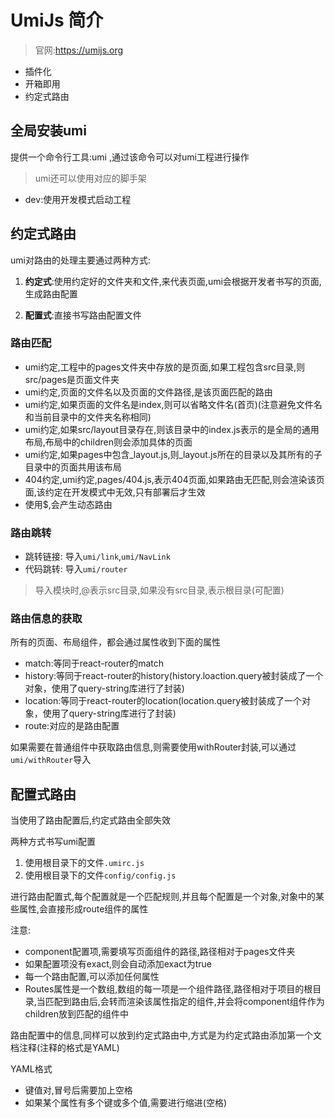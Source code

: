 # UmiJs 简介

> 官网:<https://umijs.org>

- 插件化
- 开箱即用
- 约定式路由

## 全局安装umi

提供一个命令行工具:umi ,通过该命令可以对umi工程进行操作

> umi还可以使用对应的脚手架

- dev:使用开发模式启动工程

## 约定式路由

umi对路由的处理主要通过两种方式:

1. **约定式**:使用约定好的文件夹和文件,来代表页面,umi会根据开发者书写的页面,生成路由配置

2. **配置式**:直接书写路由配置文件


### 路由匹配

- umi约定,工程中的pages文件夹中存放的是页面,如果工程包含src目录,则src/pages是页面文件夹
- umi约定,页面的文件名以及页面的文件路径,是该页面匹配的路由
- umi约定,如果页面的文件名是index,则可以省略文件名(首页)(注意避免文件名和当前目录中的文件夹名称相同)
- umi约定,如果src/layout目录存在,则该目录中的index.js表示的是全局的通用布局,布局中的children则会添加具体的页面
- umi约定,如果pages中包含_layout.js,则_layout.js所在的目录以及其所有的子目录中的页面共用该布局
- 404约定,umi约定,pages/404.js,表示404页面,如果路由无匹配,则会渲染该页面,该约定在开发模式中无效,只有部署后才生效
- 使用$,会产生动态路由

### 路由跳转

- 跳转链接: 导入```umi/link```,```umi/NavLink```
- 代码跳转: 导入```umi/router```

> 导入模块时,@表示src目录,如果没有src目录,表示根目录(可配置)

### 路由信息的获取

所有的页面、布局组件，都会通过属性收到下面的属性

- match:等同于react-router的match
- history:等同于react-router的history(history.loaction.query被封装成了一个对象，使用了query-string库进行了封装)
- location:等同于react-router的location(location.query被封装成了一个对象，使用了query-string库进行了封装)
- route:对应的是路由配置
  
如果需要在普通组件中获取路由信息,则需要使用withRouter封装,可以通过```umi/withRouter```导入

## 配置式路由

当使用了路由配置后,约定式路由全部失效

两种方式书写umi配置

1. 使用根目录下的文件```.umirc.js```
2. 使用根目录下的文件```config/config.js```

进行路由配置式,每个配置就是一个匹配规则,并且每个配置是一个对象,对象中的某些属性,会直接形成route组件的属性

注意:

- component配置项,需要填写页面组件的路径,路径相对于pages文件夹
- 如果配置项没有exact,则会自动添加exact为true
- 每一个路由配置,可以添加任何属性
- Routes属性是一个数组,数组的每一项是一个组件路径,路径相对于项目的根目录,当匹配到路由后,会转而渲染该属性指定的组件,并会将component组件作为children放到匹配的组件中

路由配置中的信息,同样可以放到约定式路由中,方式是为约定式路由添加第一个文档注释(注释的格式是YAML)

YAML格式
- 键值对,冒号后需要加上空格
- 如果某个属性有多个键或多个值,需要进行缩进(空格)